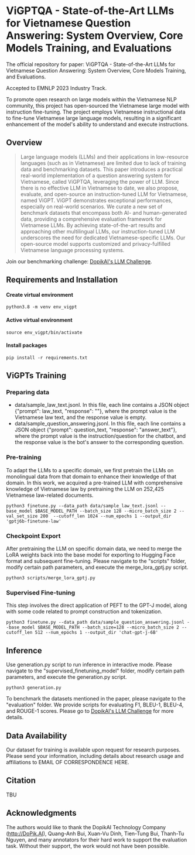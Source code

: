 # ViGPTQA - State-of-the-Art LLMs for Vietnamese Question Answering: System Overview, Core Models Training, and Evaluations

The official repository for paper: ViGPTQA - State-of-the-Art LLMs for Vietnamese Question Answering: System Overview, Core Models Training, and Evaluations.

Accepted to EMNLP 2023 Industry Track.

To promote open research on large models within the Vietnamese NLP community, this project has open-sourced the Vietnamese large model with instruction fine-tuning. The project employs Vietnamese instructional data to fine-tune Vietnamese large language models, resulting in a significant enhancement of the model's ability to understand and execute instructions.

## Overview
> Large language models (LLMs) and their applications in low-resource languages (such as in Vietnamese) are limited due to lack of training data and benchmarking datasets. This paper introduces a practical real-world implementation of a question answering system for Vietnamese, called ViGPTQA, leveraging the power of LLM. Since there is no effective LLM in Vietnamese to date, we also propose, evaluate, and open-source an instruction-tuned LLM for Vietnamese, named ViGPT. ViGPT demonstrates exceptional performances, especially on real-world scenarios. We curate a new set of benchmark datasets that encompass both AI- and human-generated data, providing a comprehensive evaluation framework for Vietnamese LLMs. By achieving state-of-the-art results and approaching other multilingual LLMs, our instruction-tuned LLM underscores the need for dedicated Vietnamese-specific LLMs. Our open-source model supports customized and privacy-fulfilled Vietnamese language processing systems.

Join our benchmarking challenge: [DopikAI's LLM Challenge](https://aihub.vn/competitions/596?fbclid=IwAR21G61Kqm2t8_TdVjfuMN4fic-T41_tqS6OntQBMrdo3jHndEpNvFGzRhE#learn_the_details-evaluation).

## Requirements and Installation
#### Create virtual environment
```
python3.8 -m venv env_vigpt
```
	
#### Active virtual environment
```
source env_vigpt/bin/activate
```
#### Install packages
```
pip install -r requirements.txt
```
## ViGPTs Training

### Preparing data
* data/sample_law_text.jsonl. In this file, each line contains a JSON object {"prompt": law_text, "response": ""}, where the prompt value is the Vietnamese law text, and the response value is empty.
* data/sample_question_answering.jsonl. In this file, each line contains a JSON object {"prompt": question_text, "response": "answer_text"}, where the prompt value is the instruction/question for the chatbot, and the response value is the bot's answer to the corresponding question.

### Pre-training
To adapt the LLMs to a specific domain, we first pretrain the LLMs on monolingual data from that domain to enhance their knowledge of that domain. In this work, we acquired a pre-trained LLM with comprehensive knowledge of Vietnamese law by pretraining the LLM on 252,425 Vietnamese law-related documents.

```
python3 finetune.py --data_path data/sample_law_text.jsonl --base_model $BASE_MODEL_PATH --batch_size 128 --micro_batch_size 2 --val_set_size 200  --cutoff_len 1024 --num_epochs 1 --output_dir 'gptj6b-finetune-law'
```
### Checkpoint Export
After pretraining the LLM on specific domain data, we need to merge the LoRA weights back into the base model for exporting to Hugging Face format and subsequent fine-tuning. Please navigate to the "scripts" folder, modify certain path parameters, and execute the merge_lora_gptj.py script.
```
python3 scripts/merge_lora_gptj.py
```

### Supervised Fine-tuning
This step involves the direct application of PEFT to the GPT-J model, along with some code related to prompt construction and tokenization.
```
python3 finetune.py --data_path data/sample_question_answering.jsonl --base_model $BASE_MODEL_PATH --batch_size=128 --micro_batch_size 2 --cutoff_len 512 --num_epochs 1 --output_dir 'chat-gpt-j-6B'
```

## Inference
Use generation.py script to run inference in interactive mode. Please navigate to the "supervised_finetuning_model" folder, modify certain path parameters, and execute the generation.py script.
```
python3 generation.py
```

To benchmark the datasets mentioned in the paper, please navigate to the "evaluation" folder. We provide scripts for evaluating F1, BLEU-1, BLEU-4, and ROUGE-1 scores. Please go to [DopikAI's LLM Challenge](https://aihub.vn/competitions/596?fbclid=IwAR21G61Kqm2t8_TdVjfuMN4fic-T41_tqS6OntQBMrdo3jHndEpNvFGzRhE#learn_the_details-evaluation) for more details.

## Data Availability
Our dataset for training is available upon request for research purposes. Please send your information, including details about research usage and affiliations to EMAIL OF CORRESPONDENCE HERE.

## Citation
TBU

## Acknowledgments
The authors would like to thank the DopikAI Technology Company (http://DoPik.AI),  Quang-Anh Bui, Xuan-Vu Dinh, Tien-Tung Bui, Thanh-Tu Nguyen, and many annotators for their hard work to support the evaluation task. Without their support, the work would not have been possible.
